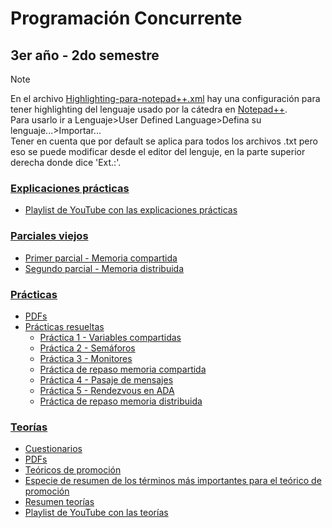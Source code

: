 # Programación Concurrente
## 3er año - 2do semestre
> [!NOTE]
> En el archivo [Highlighting-para-notepad++.xml](https://github.com/Pedro0604/3ro-LS-LI-APU/blob/main/2do_semestre/Concurrente/Highlighting-para-notepad%2B%2B.xml) hay una configuración para tener highlighting del lenguaje usado por la cátedra en [Notepad++](https://notepad-plus-plus.org/).<br>
> Para usarlo ir a Lenguaje>User Defined Language>Defina su lenguaje...>Importar...<br>
> Tener en cuenta que por default se aplica para todos los archivos .txt pero eso se puede modificar desde el editor del lenguje, en la parte superior derecha donde dice 'Ext.:'.

### [Explicaciones prácticas](https://github.com/Pedro0604/3ro-LS-LI-APU/tree/main/2do_semestre/Concurrente/Explicaciones-practicas)
* [Playlist de YouTube con las explicaciones prácticas](https://www.youtube.com/playlist?list=PLh1hBGMP6WyWN_7bQ9ov-yH86NQHwrgdo)
### [Parciales viejos](https://github.com/Pedro0604/3ro-LS-LI-APU/tree/main/2do_semestre/Concurrente/Parciales-viejos)
* [Primer parcial - Memoria compartida](https://github.com/Pedro0604/3ro-LS-LI-APU/tree/main/2do_semestre/Concurrente/Parciales-viejos/Primer-parcial-memoria-compartida)
* [Segundo parcial - Memoria distribuida](https://github.com/Pedro0604/3ro-LS-LI-APU/tree/main/2do_semestre/Concurrente/Parciales-viejos/Segundo-parcial-memoria-distribuida)
### [Prácticas](https://github.com/Pedro0604/3ro-LS-LI-APU/tree/main/2do_semestre/Concurrente/Practicas)
* [PDFs](https://github.com/Pedro0604/3ro-LS-LI-APU/tree/main/2do_semestre/Concurrente/Practicas/PDFs)
* [Prácticas resueltas](https://github.com/Pedro0604/3ro-LS-LI-APU/tree/main/2do_semestre/Concurrente/Practicas/Practicas-resueltas)
  * [Práctica 1 - Variables compartidas](https://github.com/Pedro0604/3ro-LS-LI-APU/blob/main/2do_semestre/Concurrente/Practicas/Practicas-resueltas/Practica-01-variables-compartidas.pdf)
  * [Práctica 2 - Semáforos](https://github.com/Pedro0604/3ro-LS-LI-APU/blob/main/2do_semestre/Concurrente/Practicas/Practicas-resueltas/Practica-02-semaforos.pdf)
  * [Práctica 3 - Monitores](https://github.com/Pedro0604/3ro-LS-LI-APU/blob/main/2do_semestre/Concurrente/Practicas/Practicas-resueltas/Practica-03-monitores.pdf)
  * [Práctica de repaso memoria compartida](https://github.com/Pedro0604/3ro-LS-LI-APU/blob/main/2do_semestre/Concurrente/Practicas/Practicas-resueltas/Practica-repaso-memoria-compartida.pdf)
  * [Práctica 4 - Pasaje de mensajes](https://github.com/Pedro0604/3ro-LS-LI-APU/blob/main/2do_semestre/Concurrente/Practicas/Practicas-resueltas/Practica-04-pasaje-de-mensajes.pdf)
  * [Práctica 5 - Rendezvous en ADA](https://github.com/Pedro0604/3ro-LS-LI-APU/blob/main/2do_semestre/Concurrente/Practicas/Practicas-resueltas/Practica-05-rendezvous-en-ADA.pdf)
  * [Práctica de repaso memoria distribuida](https://github.com/Pedro0604/3ro-LS-LI-APU/blob/main/2do_semestre/Concurrente/Practicas/Practicas-resueltas/Practica-repaso-memoria-distribuida.pdf)
### [Teorías](https://github.com/Pedro0604/3ro-LS-LI-APU/tree/main/2do_semestre/Concurrente/Teorias)
* [Cuestionarios](https://github.com/Pedro0604/3ro-LS-LI-APU/tree/main/2do_semestre/Concurrente/Teorias/Cuestionarios)
* [PDFs](https://github.com/Pedro0604/3ro-LS-LI-APU/tree/main/2do_semestre/Concurrente/Teorias/PDFs)
* [Teóricos de promoción](https://github.com/Pedro0604/3ro-LS-LI-APU/tree/main/2do_semestre/Concurrente/Teorias/Teorico-de-promocion)
* [Especie de resumen de los términos más importantes para el teórico de promoción](https://github.com/Pedro0604/3ro-LS-LI-APU/blob/main/2do_semestre/Concurrente/Teorias/Especie-de-resumen-de-los-terminos-mas-importantes-para-el-teorico-de-promocion.txt)
* [Resumen teorías](https://github.com/Pedro0604/3ro-LS-LI-APU/blob/main/2do_semestre/Concurrente/Teorias/Resumen-teorias.pdf)
* [Playlist de YouTube con las teorías](https://www.youtube.com/playlist?list=PLH8A0IjFldaGLATsgRdmPBtiNcp5KmAHo)
